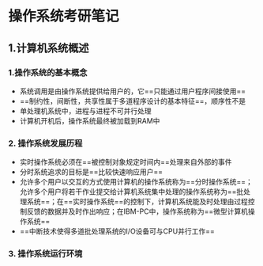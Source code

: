 # 操作系统考研笔记

## 1.计算机系统概述

### 1.操作系统的基本概念

- 系统调用是由操作系统提供给用户的，它==只能通过用户程序间接使用==
- ==制约性，间断性，共享性属于多道程序设计的基本特征==，顺序性不是
- 单处理机系统中，进程与进程不可并行处理
- 计算机开机后，操作系统最终被加载到RAM中

### 2. 操作系统发展历程

- 实时操作系统必须在==被控制对象规定时间内==处理来自外部的事件
- 分时系统追求的目标是==比较快速响应用户==
- 允许多个用户以交互的方式使用计算机的操作系统称为==分时操作系统==；允许多个用户将若干作业提交给计算机系统集中处理的操作系统称为==批处理系统==；在==实时操作系统==的控制下，计算机系统能及时处理由过程控制反馈的数据并及时作出响应；在IBM-PC中，操作系统称为==微型计算机操作系统==
- ==中断技术使得多道批处理系统的I/O设备可与CPU并行工作==

### 3. 操作系统运行环境

